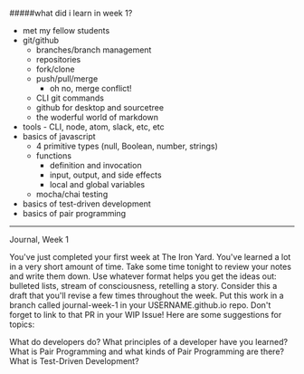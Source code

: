 #####what did i learn in week 1?
- met my fellow students
- git/github
  - branches/branch management
  - repositories
  - fork/clone
  - push/pull/merge
    - oh no, merge conflict!
  - CLI git commands
  - github for desktop and sourcetree
  - the woderful world of markdown
- tools - CLI, node, atom, slack, etc, etc
- basics of javascript
    - 4 primitive types (null, Boolean, number, strings)
    - functions
      - definition and invocation
      - input, output, and side effects
      - local and global variables
    - mocha/chai testing
- basics of test-driven development
- basics of pair programming


-------------
Journal, Week 1

You've just completed your first week at The Iron Yard. You've learned a lot in a very short amount of time. Take some time tonight to review your notes and write them down. Use whatever format helps you get the ideas out: bulleted lists, stream of consciousness, retelling a story. Consider this a draft that you'll revise a few times throughout the week. Put this work in a branch called journal-week-1 in your USERNAME.github.io repo. Don't forget to link to that PR in your WIP Issue! Here are some suggestions for topics:

What do developers do? What principles of a developer have you learned?
What is Pair Programming and what kinds of Pair Programming are there?
What is Test-Driven Development?
